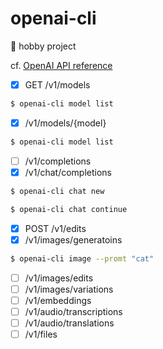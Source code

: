 # openai-cli

🚧 hobby project

cf. [OpenAI API reference](https://platform.openai.com/docs/api-reference)

- [x] GET /v1/models

```bash
$ openai-cli model list
```

- [x] /v1/models/{model}

```bash
$ openai-cli model list
```

- [ ] /v1/completions
- [x] /v1/chat/completions

```bash
$ openai-cli chat new
```

```bash
$ openai-cli chat continue
```

- [x] POST /v1/edits
- [x] /v1/images/generatoins

```bash
$ openai-cli image --promt "cat"
```

- [ ] /v1/images/edits
- [ ] /v1/images/variations
- [ ] /v1/embeddings
- [ ] /v1/audio/transcriptions
- [ ] /v1/audio/translations
- [ ] /v1/files
